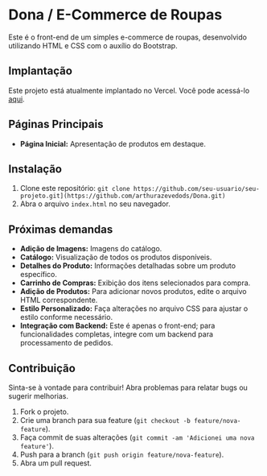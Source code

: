 # Dona / E-Commerce de Roupas

Este é o front-end de um simples e-commerce de roupas, desenvolvido utilizando HTML e CSS com o auxílio do Bootstrap.

## Implantação

Este projeto está atualmente implantado no Vercel. Você pode acessá-lo [aqui]([link-do-projeto-no-vercel](https://dona-three.vercel.app/)).


## Páginas Principais

- **Página Inicial:** Apresentação de produtos em destaque.

## Instalação

1. Clone este repositório: `git clone https://github.com/seu-usuario/seu-projeto.git](https://github.com/arthurazevedods/Dona.git)`
2. Abra o arquivo `index.html` no seu navegador.

## Próximas demandas
- **Adição de Imagens:** Imagens do catálogo.
- **Catálogo:** Visualização de todos os produtos disponíveis.
- **Detalhes do Produto:** Informações detalhadas sobre um produto específico.
- **Carrinho de Compras:** Exibição dos itens selecionados para compra.
- **Adição de Produtos:** Para adicionar novos produtos, edite o arquivo HTML correspondente.
- **Estilo Personalizado:** Faça alterações no arquivo CSS para ajustar o estilo conforme necessário.
- **Integração com Backend:** Este é apenas o front-end; para funcionalidades completas, integre com um backend para processamento de pedidos.

## Contribuição

Sinta-se à vontade para contribuir! Abra problemas para relatar bugs ou sugerir melhorias.

1. Fork o projeto.
2. Crie uma branch para sua feature (`git checkout -b feature/nova-feature`).
3. Faça commit de suas alterações (`git commit -am 'Adicionei uma nova feature'`).
4. Push para a branch (`git push origin feature/nova-feature`).
5. Abra um pull request.

